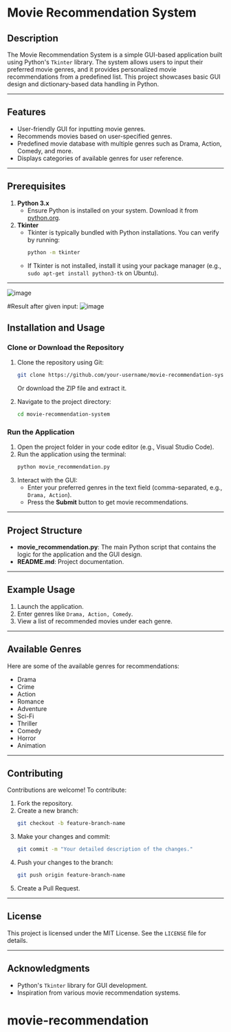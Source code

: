 # Movie Recommendation System

## Description
The Movie Recommendation System is a simple GUI-based application built using Python's `Tkinter` library. The system allows users to input their preferred movie genres, and it provides personalized movie recommendations from a predefined list. This project showcases basic GUI design and dictionary-based data handling in Python.

---

## Features
- User-friendly GUI for inputting movie genres.
- Recommends movies based on user-specified genres.
- Predefined movie database with multiple genres such as Drama, Action, Comedy, and more.
- Displays categories of available genres for user reference.

---

## Prerequisites
1. **Python 3.x**
   - Ensure Python is installed on your system. Download it from [python.org](https://www.python.org).
2. **Tkinter**
   - Tkinter is typically bundled with Python installations. You can verify by running:
     ```bash
     python -m tkinter
     ```
   - If Tkinter is not installed, install it using your package manager (e.g., `sudo apt-get install python3-tk` on Ubuntu).

---
![image](https://github.com/user-attachments/assets/89ae2c18-50db-429d-9c1d-5b736e6380df)

#Result after given input:
![image](https://github.com/user-attachments/assets/5e64a7f2-33d3-4598-9d53-89f5e5fb5af2)


## Installation and Usage

### Clone or Download the Repository
1. Clone the repository using Git:
   ```bash
   git clone https://github.com/your-username/movie-recommendation-system.git
   ```
   Or download the ZIP file and extract it.

2. Navigate to the project directory:
   ```bash
   cd movie-recommendation-system
   ```

### Run the Application
1. Open the project folder in your code editor (e.g., Visual Studio Code).
2. Run the application using the terminal:
   ```bash
   python movie_recommendation.py
   ```
3. Interact with the GUI:
   - Enter your preferred genres in the text field (comma-separated, e.g., `Drama, Action`).
   - Press the **Submit** button to get movie recommendations.

---

## Project Structure
- **movie_recommendation.py**: The main Python script that contains the logic for the application and the GUI design.
- **README.md**: Project documentation.

---

## Example Usage
1. Launch the application.
2. Enter genres like `Drama, Action, Comedy`.
3. View a list of recommended movies under each genre.

---

## Available Genres
Here are some of the available genres for recommendations:
- Drama
- Crime
- Action
- Romance
- Adventure
- Sci-Fi
- Thriller
- Comedy
- Horror
- Animation

---

## Contributing
Contributions are welcome! To contribute:
1. Fork the repository.
2. Create a new branch:
   ```bash
   git checkout -b feature-branch-name
   ```
3. Make your changes and commit:
   ```bash
   git commit -m "Your detailed description of the changes."
   ```
4. Push your changes to the branch:
   ```bash
   git push origin feature-branch-name
   ```
5. Create a Pull Request.

---

## License
This project is licensed under the MIT License. See the `LICENSE` file for details.

---

## Acknowledgments
- Python's `Tkinter` library for GUI development.
- Inspiration from various movie recommendation systems.

# movie-recommendation
